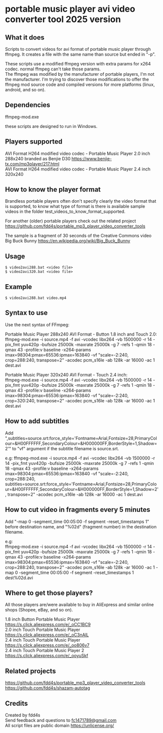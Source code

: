 # portable music player avi video converter tool 2025 version

## What it does

Scripts to convert videos for avi format of portable music player through ffmpeg. It creates a file with the same name than source but ended in "-p".  
  
These scripts use a modified ffmpeg version with extra params for x264 codec. normal ffmpeg can't take those params.  
The ffmpeg was modified by the manufacturer of portable players, I'm not the manufacturer. I'm trying to discover those modifications to offer the ffmpeg mod source code and compiled versions for more platforms (linux, android, and so on).  

## Dependencies

ffmpeg-mod.exe  

these scripts are designed to run in Windows.  

## Players supported

AVI Format H264 modified video codec - Portable Music Player 2.0 inch 288x240 branded as Benjie D30 https://www.benjie-tx.com/mp3player/217.html  
AVI Format H264 modified video codec - Portable Music Player 2.4 inch 320x240  

## How to know the player format

Brandless portable players often don't specify clearly the video format that is supported, to know what type of format is there is available sample videos in the folder test_videos_to_know_format_supported.  

For another (older) portable players check out the related project https://github.com/fdd4s/portable_mp3_player_video_converter_tools
  
The sample is a fragment of 30 seconds of the Creative Commons video Big Buck Bunny https://en.wikipedia.org/wiki/Big_Buck_Bunny  

## Usage

    $ video2avi288.bat <video file>
    $ video2avi320.bat <video file>
    
## Example

    $ video2avi288.bat video.mp4

## Syntax to use

Use the next syntax of FFmpeg:  

Portable Music Player 288x240 AVI Format - Button 1.8 inch and Touch 2.0:  
ffmpeg-mod.exe -i source.mp4 -f avi -vcodec libx264 -vb 1500000 -r 14 -pix_fmt yuv420p -bufsize 25000k -maxrate 25000k -g 7 -refs 1 -qmin 18 -qmax 43 -profile:v baseline -x264-params imax=98304:pmax=65536:ipmax=163840 -vf "scale=-2:240, crop=288:240, transpose=2" -acodec pcm_s16le -ab 128k -ar 16000 -ac 1 dest.avi  
  
Portable Music Player 320x240 AVI Format - Touch 2.4 inch:  
ffmpeg-mod.exe -i source.mp4 -f avi -vcodec libx264 -vb 1500000 -r 14 -pix_fmt yuv420p -bufsize 25000k -maxrate 25000k -g 7 -refs 1 -qmin 18 -qmax 43 -profile:v baseline -x264-params imax=98304:pmax=65536:ipmax=163840 -vf "scale=-2:240, crop=320:240, transpose=2" -acodec pcm_s16le -ab 128k -ar 16000 -ac 1 dest.avi  
  
## How to add subtitles

Add ",subtitles=source.srt:force_style='Fontname=Arial,Fontsize=28,PrimaryColour=&H00FFFFFF,SecondaryColour=&H000000FF,BorderStyle=1,Shadow=2'" to "vf" argument if the subtitle filename is source.srt.  
  
e.g: ffmpeg-mod.exe -i source.mp4 -f avi -vcodec libx264 -vb 1500000 -r 14 -pix_fmt yuv420p -bufsize 25000k -maxrate 25000k -g 7 -refs 1 -qmin 18 -qmax 43 -profile:v baseline -x264-params imax=98304:pmax=65536:ipmax=163840 -vf "scale=-2:240, crop=288:240, subtitles=source.srt:force_style='Fontname=Arial,Fontsize=28,PrimaryColour=&H00FFFFFF,SecondaryColour=&H000000FF,BorderStyle=1,Shadow=2', transpose=2" -acodec pcm_s16le -ab 128k -ar 16000 -ac 1 dest.avi  

## How to cut video in fragments every 5 minutes

Add "-map 0 -segment_time 00:05:00 -f segment -reset_timestamps 1" before destination name, and "%02d" (fragment number) in the destination filename.  
  
e.g:  
ffmpeg-mod.exe -i source.mp4 -f avi -vcodec libx264 -vb 1500000 -r 14 -pix_fmt yuv420p -bufsize 25000k -maxrate 25000k -g 7 -refs 1 -qmin 18 -qmax 43 -profile:v baseline -x264-params imax=98304:pmax=65536:ipmax=163840 -vf "scale=-2:240, crop=288:240, transpose=2" -acodec pcm_s16le -ab 128k -ar 16000 -ac 1 -map 0 -segment_time 00:05:00 -f segment -reset_timestamps 1 dest%02d.avi

## Where to get those players?

All those players are/were available to buy in AliExpress and similar online shops (Shopee, eBay, and so on).  
  
1.8 inch Button Portable Music Player https://s.click.aliexpress.com/e/_oCC1BC9  
2.0 inch Touch Portable Music Player https://s.click.aliexpress.com/e/_oC3nAlL  
2.4 inch Touch Portable Music Player https://s.click.aliexpress.com/e/_oo806v7  
2.4 inch Touch Portable Music Player 2 https://s.click.aliexpress.com/e/_ooyuSkf  

## Related projects

https://github.com/fdd4s/portable_mp3_player_video_converter_tools  
https://github.com/fdd4s/shazam-autotag  

## Credits

Created by fdd4s  
Send feedback and questions to fc1471789@gmail.com  
All script files are public domain https://unlicense.org/  
